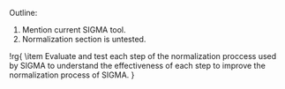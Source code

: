 Outline:

1. Mention current SIGMA tool.
2. Normalization section is untested.


!rg{
  \item Evaluate and test each step of the normalization proccess used by SIGMA to understand the effectiveness of each step to improve the normalization process of SIGMA.
}